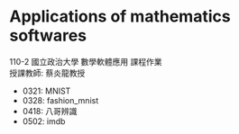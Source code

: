 # Applications of mathematics softwares
110-2 國立政治大學 數學軟體應用 課程作業  
授課教師: 蔡炎龍教授

- 0321: MNIST  
- 0328: fashion_mnist  
- 0418: 八哥辨識  
- 0502: imdb  

